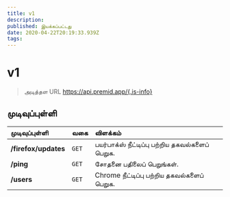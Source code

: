 ```yaml
---
title: v1
description:
published: இயக்கப்பட்டது
date: 2020-04-22T20:19:33.939Z
tags:
---
```


# v1

> அடித்தள URL https://api.premid.app/{.is-info}


## முடிவுப்புள்ளி

<table>
  <thead>
    <tr>
      <th style="text-align:left">முடிவுப்புள்ளி</th>
      <th style="text-align:left">வகை</th>
      <th style="text-align:left">விளக்கம்</th>
    </tr>
  </thead>
  <tbody>
    <tr>
      <td style="text-align:left"><b>/firefox/updates</b>
      </td>
      <td style="text-align:left"><code>GET</code></td>
      <td style="text-align:left">பயர்பாக்ஸ் நீட்டிப்பு பற்றிய தகவல்களைப் பெறுக.</td>
    </tr>
    <tr>
      <td style="text-align:left"><b>/ping</b>
      </td>
      <td style="text-align:left"><code>GET</code></td>
      <td style="text-align:left">சோதனை பதிலைப் பெறுங்கள்.</td>
    </tr>
    <tr>
      <td style="text-align:left"><b>/users</b>
      </td>
      <td style="text-align:left"><code>GET</code></td>
      <td style="text-align:left">Chrome நீட்டிப்பு பற்றிய தகவல்களைப் பெறுக.</td>
    </tr>
  </tbody>
</table>

